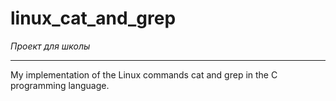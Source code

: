 # linux_cat_and_grep
*Проект для школы*
___
My implementation of the Linux commands cat and grep in the C programming language.
